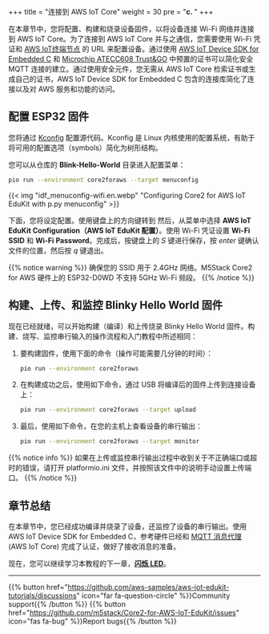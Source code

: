 +++
title = "连接到 AWS IoT Core"
weight = 30
pre = "<b>c. </b>"
+++

在本章节中，您将配置、构建和烧录设备固件，以将设备连接 Wi-Fi 网络并连接到 AWS IoT Core。为了连接到 AWS IoT Core 并与之通信，您需要使用 Wi-Fi 凭证和 [AWS IoT终端节点](https://docs.aws.amazon.com/iot/latest/developerguide/connect-to-iot.html#iot-device-endpoint-intro) 的 URL 来配置设备。通过使用 [AWS IoT Device SDK for Embedded C](https://github.com/espressif/aws-iot-device-sdk-embedded-C/tree/61f25f34712b1513bf1cb94771620e9b2b001970) 和 [Microchip ATECC608 Trust&GO](https://www.microchip.com/wwwproducts/en/ATECC608B-TNGTLS) 中预置的证书可以简化安全 MQTT 连接的建立。通过使用安全元件，您无需从 AWS IoT Core 检索证书或生成自己的证书，AWS IoT Device SDK for Embedded C 包含的连接库简化了连接以及对 AWS 服务和功能的访问。

## 配置 ESP32 固件
您将通过 [Kconfig](https://www.kernel.org/doc/html/latest/kbuild/kconfig-language.html) 配置源代码。Kconfig 是 Linux 内核使用的配置系统，有助于将可用的配置选项（symbols）简化为树形结构。

您可以从仓库的 **Blink-Hello-World** 目录进入配置菜单：
```bash
pio run --environment core2foraws --target menuconfig
```

{{< img "idf_menuconfig-wifi.en.webp" "Configuring Core2 for AWS IoT EduKit with p.py menuconfig" >}}

下面，您将设定配置。使用键盘上的方向键转到  然后，从菜单中选择 **AWS IoT EduKit Configuration（AWS IoT EduKit 配置）**。使用 Wi-Fi 凭证设置 **Wi-Fi SSID** 和 **Wi-Fi Password**。完成后，按键盘上的 *S* 键进行保存，按 *enter* 键确认文件的位置，然后按 *q* 键退出。

{{% notice warning %}}
确保您的 SSID 用于 2.4GHz 网络。M5Stack Core2 for AWS 硬件上的 ESP32-D0WD 不支持 5GHz Wi-Fi 频段。
{{% /notice %}}

## 构建、上传、和监控 Blinky Hello World 固件
现在已经就绪，可以开始构建（编译）和上传烧录 Blinky Hello World 固件。构建、烧写、监控串行输入的操作流程和入门教程中所述相同：
   
1) 要构建固件，使用下面的命令（操作可能需要几分钟的时间）：
    ```bash
    pio run --environment core2foraws
    ```
2) 在构建成功之后，使用如下命令，通过 USB 将编译后的固件上传到连接设备上：
    ```bash
    pio run --environment core2foraws --target upload
    ```
3) 最后，使用如下命令，在您的主机上查看设备的串行输出：
    ```bash
    pio run --environment core2foraws --target monitor
    ```
{{% notice info %}}
如果在上传或监控串行输出过程中收到关于不正确端口或超时的错误，请打开 platformio.ini 文件，并按照该文件中的说明手动设置上传端口。
{{% /notice %}}

## 章节总结
在本章节中，您已经成功编译并烧录了设备，还监控了设备的串行输出。使用 AWS IoT Device SDK for Embedded C，参考硬件已经和 [MQTT 消息代理](https://docs.aws.amazon.com/iot/latest/developerguide/protocols.html) (AWS IoT Core) 完成了认证，做好了接收消息的准备。

现在，您可以继续学习本教程的下一章，[**闪烁 LED**](/cn/blinky-hello-world/blinking-the-leds.html)。

---
{{% button href="https://github.com/aws-samples/aws-iot-edukit-tutorials/discussions" icon="far fa-question-circle" %}}Community support{{% /button %}} {{% button href="https://github.com/m5stack/Core2-for-AWS-IoT-EduKit/issues" icon="fas fa-bug" %}}Report bugs{{% /button %}}
